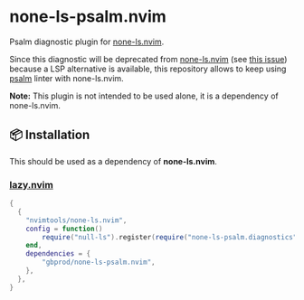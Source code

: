 # none-ls-psalm.nvim

Psalm diagnostic plugin for [none-ls.nvim](https://github.com/nvimtools/none-ls.nvim).

Since this diagnostic will be deprecated from [none-ls.nvim](https://github.com/nvimtools/none-ls.nvim)
(see [this issue](https://github.com/nvimtools/none-ls.nvim/issues/58)) because a LSP alternative is available,
this repository allows to keep using [psalm](https://psalm.dev) linter with none-ls.nvim.

**Note:** This plugin is not intended to be used alone, it is a dependency of none-ls.nvim.

## 📦 Installation

This should be used as a dependency of **none-ls.nvim**.

### [lazy.nvim](https://github.com/folke/lazy.nvim)

```lua
{
  {
    "nvimtools/none-ls.nvim",
    config = function()
        require("null-ls").register(require("none-ls-psalm.diagnostics"))
    end,
    dependencies = {
        "gbprod/none-ls-psalm.nvim",
    },
  },
}
```
